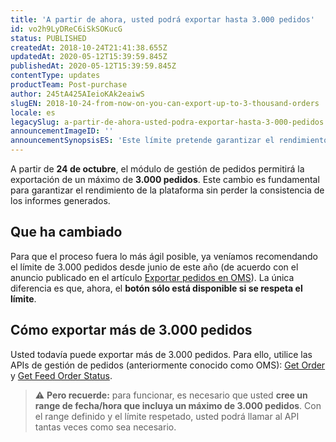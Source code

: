 ```yaml
---
title: 'A partir de ahora, usted podrá exportar hasta 3.000 pedidos'
id: vo2h9LyDReC6iSkSOKucG
status: PUBLISHED
createdAt: 2018-10-24T21:41:38.655Z
updatedAt: 2020-05-12T15:39:59.845Z
publishedAt: 2020-05-12T15:39:59.845Z
contentType: updates
productTeam: Post-purchase
author: 245tA425AIeioKAk2eaiwS
slugEN: 2018-10-24-from-now-on-you-can-export-up-to-3-thousand-orders
locale: es
legacySlug: a-partir-de-ahora-usted-podra-exportar-hasta-3-000-pedidos
announcementImageID: ''
announcementSynopsisES: 'Este límite pretende garantizar el rendimiento de la plataforma sin perder la consistencia de los informes generados.'
---
```


A partir de __24 de octubre__, el módulo de gestión de pedidos permitirá la exportación de un máximo de __3.000 pedidos__. Este cambio es fundamental para garantizar el rendimiento de la plataforma sin perder la consistencia de los informes generados.

## Que ha cambiado
Para que el proceso fuera lo más ágil posible, ya veníamos recomendando el límite de 3.000 pedidos desde junio de este año (de acuerdo con el anuncio publicado en el artículo [Exportar pedidos en OMS](/es/tutorial/exportacion-de-pedidos-en-oms)). La única diferencia es que, ahora, el __botón sólo está disponible si se respeta el límite__.

## Cómo exportar más de 3.000 pedidos
Usted todavía puede exportar más de 3.000 pedidos. Para ello, utilice las APIs de gestión de pedidos (anteriormente conocido como OMS): [Get Order](https://developers.vtex.com/reference/orders#getorder) y [Get Feed Order Status](https://developers.vtex.com/reference/feed-v3#getfeedorderstatus1).

>⚠️ **Pero recuerde:** para funcionar, es necesario que usted **cree un range de fecha/hora que incluya un máximo de 3.000 pedidos**. Con el range definido y el límite respetado, usted podrá llamar al API tantas veces como sea necesario.
